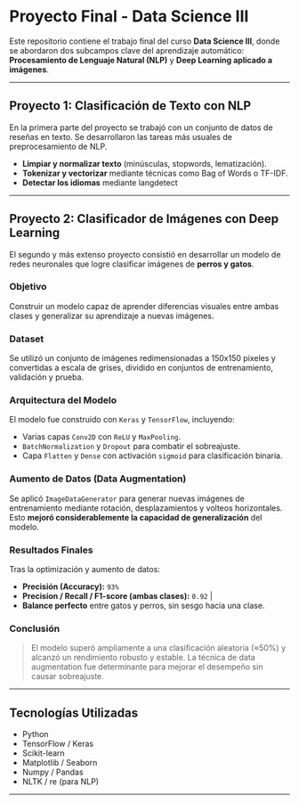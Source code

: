 # Proyecto Final - Data Science III

Este repositorio contiene el trabajo final del curso **Data Science III**, donde se abordaron dos subcampos clave del aprendizaje automático: **Procesamiento de Lenguaje Natural (NLP)** y **Deep Learning aplicado a imágenes**.

---

## Proyecto 1: Clasificación de Texto con NLP

En la primera parte del proyecto se trabajó con un conjunto de datos de reseñas en texto. Se desarrollaron las tareas más usuales de preprocesamiento de NLP.

- **Limpiar y normalizar texto** (minúsculas, stopwords, lematización).
- **Tokenizar y vectorizar** mediante técnicas como Bag of Words o TF-IDF.
- **Detectar los idiomas** mediante langdetect

---

## Proyecto 2: Clasificador de Imágenes con Deep Learning

El segundo y más extenso proyecto consistió en desarrollar un modelo de redes neuronales que logre  clasificar imágenes de **perros y gatos**.

### Objetivo

Construir un modelo capaz de aprender diferencias visuales entre ambas clases y generalizar su aprendizaje a nuevas imágenes.

### Dataset

Se utilizó un conjunto de imágenes redimensionadas a 150x150 pixeles y convertidas a escala de grises, dividido en conjuntos de entrenamiento, validación y prueba.

### Arquitectura del Modelo

El modelo fue construido con `Keras` y `TensorFlow`, incluyendo:

- Varias capas `Conv2D` con `ReLU` y `MaxPooling`.
- `BatchNormalization` y `Dropout` para combatir el sobreajuste.
- Capa `Flatten` y `Dense` con activación `sigmoid` para clasificación binaria.

### Aumento de Datos (Data Augmentation)

Se aplicó `ImageDataGenerator` para generar nuevas imágenes de entrenamiento mediante rotación, desplazamientos y volteos horizontales. Esto **mejoró considerablemente la capacidad de generalización** del modelo.

### Resultados Finales

Tras la optimización y aumento de datos:

- **Precisión (Accuracy):** `93%`
- **Precision / Recall / F1-score (ambas clases):** `0.92` | 
- **Balance perfecto** entre gatos y perros, sin sesgo hacia una clase.

### Conclusión

> El modelo superó ampliamente a una clasificación aleatoria (≈50%) y alcanzó un rendimiento robusto y estable. La técnica de data augmentation fue determinante para mejorar el desempeño sin causar sobreajuste.

---

## Tecnologías Utilizadas

- Python
- TensorFlow / Keras
- Scikit-learn
- Matplotlib / Seaborn
- Numpy / Pandas
- NLTK / re (para NLP)

---
